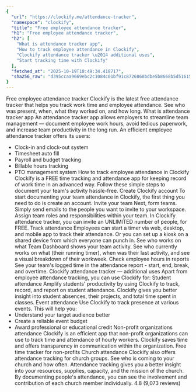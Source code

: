 ```yaml
---
{
  "url": "https://clockify.me/attendance-tracker",
  "namespace": "clockify",
  "title": "Free employee attendance tracker",
  "h1": "Free employee attendance tracker",
  "h2": [
    "What is attendance tracker app",
    "How to track employee attendance in Clockify",
    "Clockify attendance tracker \u2014 additional uses",
    "Start tracking time with Clockify"
  ],
  "fetched_at": "2025-10-19T18:49:34.418717",
  "sha256_raw": "d395ccaa9669ebc2c1084c01bf91c8726868bdbe5b8668b5d516159d64674754"
}
---
```


Free employee attendance tracker
Clockify is the latest free attendance tracker that helps you track work time and employee attendance. See who was present, when, what they worked on, and how long.
What is attendance tracker app
An attendance tracker app allows employers to streamline team management — document employee work hours, avoid tedious paperwork, and increase team productivity in the long run.
An efficient employee attendance tracker offers its users:
- Clock-in and clock-out system
- Timesheet auto fill
- Payroll and budget tracking
- Billable hours tracking
- PTO management system
How to track employee attendance in Clockify
Clockify is a FREE time tracking and attendance app for keeping record of work time in an advanced way.
Follow these simple steps to document your team's activity hassle-free.
Create Clockify account
To start documenting your team attendance in Clockify, the first thing you need to do is create an account.
Invite your team
Next, form teams. Simply send emails to the people you want to invite to your workspace. Assign team roles and responsibilities within your team. In Clockify attendance tracker, you can invite an UNLIMITED number of people, for FREE.
Track attendance
Employees can start a timer via web, desktop, and mobile app to track their attendance. Or you can set up a kiosk on a shared device from which everyone can punch in.
See who works on what
Team Dashboard shows your team activity. See who currently works on what (their running timer), when was their last activity, and see a visual breakdown of their workweek.
Check employee hours in reports
See your team's logged time in the attendance report - start, end, break, and overtime.
Clockify attendance tracker — additional uses
Apart from employee attendance tracking, you can use Clockify for:
Student attendance
Amplify students' productivity by using Clockify to track, record, and report on student attendance. Clockify gives you better insight into student absences, their projects, and total time spent in classes.
Event attendance
Use Clockify to track presence at various events. This will help you:
- Understand your target audience better
- Create a reliable event budget
- Award professional or educational credit
Non-profit organizations attendance
Clockify is an efficient app that non-profit organizations can use to track time and attendance of hourly workers. Clockify saves time and offers transparency in communication within the organization.
Free time tracker for non-profits
Church attendance
Clockify also offers attendance tracking for church groups. See who is coming to your church and how often. Attendance tracking gives you a better insight into your resources, supplies, capacity, and the mission of the church. By documenting people's attendance, you can see the involvement and contribution of each church member individually.
4.8 (9,073 reviews)